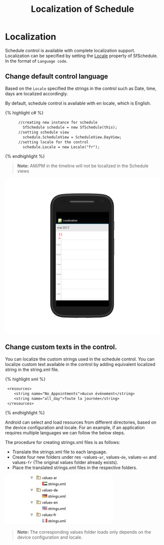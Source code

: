 ﻿---
layout: post
title: Localization of Schedule
description: How to Localize the contents of Schedule control.
platform: Xamarin.Android
control: SfSchedule
documentation: ug
---

# Localization 

Schedule control is available with complete localization support. Localization can be specified by setting the [Locale](https://help.syncfusion.com/cr/cref_files/xamarin-android/sfschedule/Syncfusion.SfSchedule.Android~Com.Syncfusion.Schedule.SfSchedule~Locale.html) property of SfSchedule. In the format of `Language code`.

## Change default control language

Based on the `Locale` specified the strings in the control such as Date, time, days are localized accordingly.

By default, schedule control is available with en locale, which is English.


{% highlight c# %}   
    
          //creating new instance for schedule
            SfSchedule schedule = new SfSchedule(this);
          //setting schedule view
            schedule.ScheduleView = ScheduleView.DayView;
          //setting locale for the control
            schedule.Locale = new Locale("fr");
 
{% endhighlight %}   
   

>**Note:** AM/PM in the timeline will not be localized in the Schedule views

![](Localization_images/Localization.png)   

## Change custom texts in the control.

You can localize the custom strings used in the schedule control. You can localize custom text available in the control by adding equivalent localized string in the string.xml file.

 
{% highlight xml %} 
       
     <resources>
    	<string name="No_Appointments">Aucun événement</string>
     	<string name="all_day">Toute la journée</string>
     </resources>
	 
{% endhighlight %}   

Android can select and load resources from different directories, based on the device configuration and locale. For an example, if an application requires multiple languages we can follow the below steps.

The procedure for creating strings.xml files is as follows:

*	Translate the strings.xml file to each language.
*	Create four new folders under res -values-`ar`, values-`de`, values-`en` and values-`fr` (The original values folder already exists).
*	Place the translated strings.xml files in the respective folders.

![](Localization_images/localization_img2.jpeg)

>**Note:** The corresponding values folder loads only depends on the device configuration and locale.
